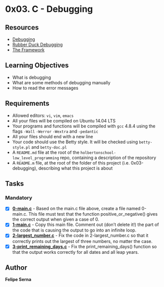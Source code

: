 # 0x03. C - Debugging
## Resources

* [Debugging](https://intranet.hbtn.io/rltoken/iADtJa-KkjYI56m-cQyWIw)
* [Rubber Duck Debugging](https://intranet.hbtn.io/rltoken/sS_CVV32moC3tyEImNCvig)
* [The Framework](https://intranet.hbtn.io/rltoken/hOysHXgZuRhbwunauqFK6Q)

## Learning Objectives
* What is debugging
* What are some methods of debugging manually
* How to read the error messages

## Requirements

* Allowed editors: `vi`, `vim`, `emacs`
* All your files will be compiled on Ubuntu 14.04 LTS
* Your programs and functions will be compiled with `gcc` 4.8.4 using the flags `-Wall` `-Werror` `-Wextra` and `-pedantic`
* All your files should end with a new line
* Your code should use the Betty style. It will be checked using `betty-style.pl` and `betty-doc.pl`
* A `README.md` file at the root of the `holbertonschool-low_level_programming` repo, containing a description of the repository
* A `README.m` file, at the root of the folder of this project (i.e. 0x03-debugging), describing what this project is about

## Tasks
### Mandatory
- [x] **[0-main.c](./0-main.c)** - Based on the main.c file above, create a file named 0-main.c. This file must test that the function positive_or_negative() gives the correct output when given a case of 0.
- [x] **[1-main.c](./1-main.c)** - Copy this main file. Comment out (don’t delete it!) the part of the code that is causing the output to go into an infinite loop.
- [x] **[2-largest_number.c](./2-largest_number.c)** - Fix the code in 2-largest_number.c so that it correctly prints out the largest of three numbers, no matter the case.
- [x] **[3-print_remaining_days.c](./3-print_remaining_days.c)** - Fix the print_remaining_days() function so that the output works correctly for all dates and all leap years.

## Author
**Felipe Serna**
